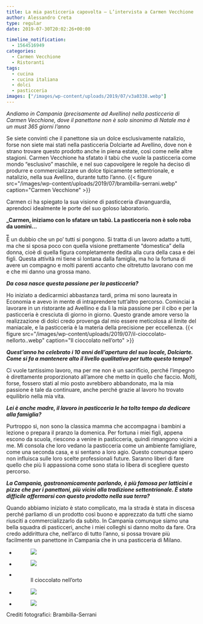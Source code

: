 ```yaml
---
title: La mia pasticceria capovolta – L’intervista a Carmen Vecchione
author: Alessandro Creta
type: regular
date: 2019-07-30T20:02:26+00:00

timeline_notification:
  - 1564516949
categories:
  - Carmen Vecchione
  - Ristoranti
tags:
  - cucina
  - cucina italiana
  - dolci
  - pasticceria
images: ["/images/wp-content/uploads/2019/07/v3a0338.webp"]
---
```

_Andiamo in Campania (precisamente ad Avellino) nella pasticceria di Carmen Vecchione, dove il panettone non è solo sinonimo di Natale ma è un must 365 giorni l’anno_

Se siete convinti che il panettone sia un dolce esclusivamente natalizio, forse non siete mai stati nella pasticceria Dolciarte ad Avellino, dove non è strano trovare questo prodotto anche in piena estate, così come nelle altre stagioni. Carmen Vecchione ha sfatato il tabù che vuole la pasticceria come mondo “esclusivo” maschile, e nel suo capovolgere le regole ha deciso di produrre e commercializzare un dolce tipicamente settentrionale, e natalizio, nella sua Avellino, durante tutto l’anno.
{{< figure src="/images/wp-content/uploads/2019/07/brambilla-serrani.webp" caption="Carmen Vecchione" >}}
 

Carmen ci ha spiegato la sua visione di pasticceria d’avanguardia, aprendoci idealmente le porte del suo goloso laboratorio.

**_Carmen, iniziamo con lo sfatare un tabù. La pasticceria non è solo roba da uomini…  
_**  
È un dubbio che un po’ tutti si pongono. Si tratta di un lavoro adatto a tutti, ma che si sposa poco con quella visione prettamente “domestica” della donna, cioè di quella figura completamente dedita alla cura della casa e dei figli. Questa attività mi tiene sì lontana dalla famiglia, ma ho la fortuna di avere un compagno e molti parenti accanto che oltretutto lavorano con me e che mi danno una grossa mano.&nbsp;

**_Da cosa nasce questa passione per la pasticceria?_**

Ho iniziato a dedicarmici abbastanza tardi, prima mi sono laureata in Economia e avevo in mente di intraprendere tutt’altro percorso. Cominciai a lavorare in un ristorante ad Avellino e da lì la mia passione per il cibo e per la pasticceria è cresciuta di giorno in giorno. Questo grande amore verso la realizzazione di dolci credo provenga dal mio essere meticolosa al limite del maniacale, e la pasticceria è la materia della precisione per eccellenza.
{{< figure src="/images/wp-content/uploads/2019/07/il-cioccolato-nellorto..webp" caption="Il cioccolato nell&#8217;orto" >}}
 

**_Quest’anno ha celebrato i 10 anni dell’apertura del suo locale, Dolciarte. Come si fa a mantenere alto il livello qualitativo per tutto questo tempo?_**

Ci vuole tantissimo lavoro, ma per me non è un sacrificio, perché l’impegno è direttamente proporzionato all’amore che metto in quello che faccio. Molti, forse, fossero stati al mio posto avrebbero abbandonato, ma la mia passione è tale da continuare, anche perché grazie al lavoro ho trovato equilibrio nella mia vita.

**_Lei è anche madre, il lavoro in pasticceria le ha tolto tempo da dedicare alla famiglia?&nbsp;_**

Purtroppo sì, non sono la classica mamma che accompagna i bambini a lezione o prepara il pranzo la domenica. Per fortuna i miei figli, appena escono da scuola, riescono a venire in pasticceria, quindi rimangono vicini a me. Mi consola che loro vedano la pasticceria come un ambiente famigliare, come una seconda casa, e si sentano a loro agio. Questo comunque spero non influisca sulle loro scelte professionali future. Saranno liberi di fare quello che più li appassiona come sono stata io libera di scegliere questo percorso.&nbsp;

**_La Campania, gastronomicamente parlando, è più famosa per latticini e pizze che per i panettoni, più vicini alla tradizione settentrionale. È stato difficile affermarsi con questo prodotto nella sua terra?_**

Quando abbiamo iniziato è stato complicato, ma la strada è stata in discesa perché parliamo di un prodotto così buono e apprezzato da tutti che siamo riusciti a commercializzarlo da subito. In Campania comunque siamo una bella squadra di pasticceri, anche i miei colleghi si danno molto da fare. Ora credo addirittura che, nell’arco di tutto l’anno, si possa trovare più facilmente un panettone in Campania che in una pasticceria di Milano.

<ul class="wp-block-gallery columns-3 is-cropped wp-block-gallery-7 is-layout-flex wp-block-gallery-is-layout-flex">
  <li class="blocks-gallery-item">
    <figure><img decoding="async" src="/images/wp-content/uploads/2019/07/raviolo-di-santa-rosa.webp" data-id="222" class="wp-image-222" /></figure>
  </li>
  <li class="blocks-gallery-item">
    <figure><img decoding="async" src="/images/wp-content/uploads/2019/07/raviolo-di-santa-rosa-.webp?w=683" data-id="221" class="wp-image-221" /></figure>
  </li>
  <li class="blocks-gallery-item">
    <figure><img decoding="async" src="/images/wp-content/uploads/2019/07/il-cioccolato-nellorto..webp?w=1024" alt="" data-id="220" class="wp-image-220" /><figcaption>Il cioccolato nell&#8217;orto</figcaption></figure>
  </li>
  <li class="blocks-gallery-item">
    <figure><img decoding="async" src="/images/wp-content/uploads/2019/07/il-cioccolato-nellorto-.webp?w=683" data-id="219" class="wp-image-219" /></figure>
  </li>
  <li class="blocks-gallery-item">
    <figure><img decoding="async" src="/images/wp-content/uploads/2019/07/carmen-vecchione_ritratto.webp?w=683" data-id="218" class="wp-image-218" /></figure>
  </li>
</ul>

  
Crediti fotografici: Brambilla-Serrani